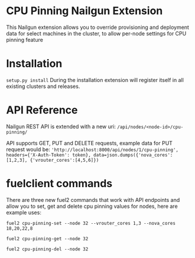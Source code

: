 CPU Pinning Nailgun Extension
===========

This Nailgun extension allows you to override provisioning and deployment data for select machines in the cluster, to allow per-node settings for CPU pinning feature

Installation
===========
`setup.py install`
During the installation extension will register itself in all existing clusters and releases.

API Reference
===========
Nailgun REST API is extended with a new uri:
`/api/nodes/<node-id>/cpu-pinning/`

API supports GET, PUT and DELETE requests, example data for PUT request would be:
`'http://localhost:8000/api/nodes/1/cpu-pinning', headers={'X-Auth-Token': token}, data=json.dumps({'nova_cores':[1,2,3], {'vrouter_cores':[4,5,6]})`

fuelclient commands
===========
There are three new fuel2 commands that work with API endpoints and allow you to set, get and delete cpu pinning values for nodes, here are example uses:

`fuel2 cpu-pinning-set --node 32 --vrouter_cores 1,3 --nova_cores 18,20,22,8`

`fuel2 cpu-pinning-get --node 32`

`fuel2 cpu-pinning-del --node 32`


